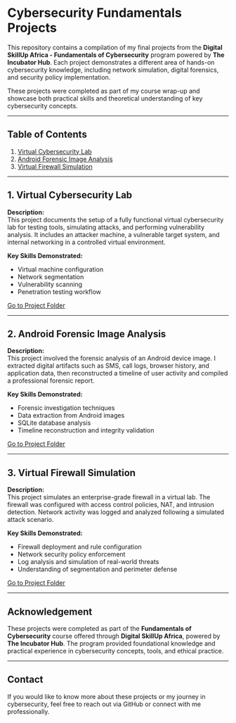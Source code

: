 # Cybersecurity Fundamentals Projects

This repository contains a compilation of my final projects from the **Digital SkillUp Africa - Fundamentals of Cybersecurity** program powered by **The Incubator Hub**. Each project demonstrates a different area of hands-on cybersecurity knowledge, including network simulation, digital forensics, and security policy implementation.

These projects were completed as part of my course wrap-up and showcase both practical skills and theoretical understanding of key cybersecurity concepts.

---

## Table of Contents

1. [Virtual Cybersecurity Lab](#1-Virtual-Cybersecurity-Lab)
2. [Android Forensic Image Analysis](#2-android-forensic-image-analysis)
3. [Virtual Firewall Simulation](#3-virtual-firewall-simulation)

---

## 1. Virtual Cybersecurity Lab

**Description:**  
This project documents the setup of a fully functional virtual cybersecurity lab for testing tools, simulating attacks, and performing vulnerability analysis. It includes an attacker machine, a vulnerable target system, and internal networking in a controlled virtual environment.

**Key Skills Demonstrated:**  
- Virtual machine configuration  
- Network segmentation  
- Vulnerability scanning  
- Penetration testing workflow

[Go to Project Folder](https://github.com/olubunmmy/Virtual-Cybersecurity-Lab)

---

## 2. Android Forensic Image Analysis

**Description:**  
This project involved the forensic analysis of an Android device image. I extracted digital artifacts such as SMS, call logs, browser history, and application data, then reconstructed a timeline of user activity and compiled a professional forensic report.

**Key Skills Demonstrated:**  
- Forensic investigation techniques  
- Data extraction from Android images  
- SQLite database analysis  
- Timeline reconstruction and integrity validation

[Go to Project Folder](./Android-Forensics)

---

## 3. Virtual Firewall Simulation

**Description:**  
This project simulates an enterprise-grade firewall in a virtual lab. The firewall was configured with access control policies, NAT, and intrusion detection. Network activity was logged and analyzed following a simulated attack scenario.

**Key Skills Demonstrated:**  
- Firewall deployment and rule configuration  
- Network security policy enforcement  
- Log analysis and simulation of real-world threats  
- Understanding of segmentation and perimeter defense

[Go to Project Folder](./Firewall-Simulation)

---

## Acknowledgement

These projects were completed as part of the **Fundamentals of Cybersecurity** course offered through **Digital SkillUp Africa**, powered by **The Incubator Hub**. The program provided foundational knowledge and practical experience in cybersecurity concepts, tools, and ethical practice.

---

## Contact

If you would like to know more about these projects or my journey in cybersecurity, feel free to reach out via GitHub or connect with me professionally.

